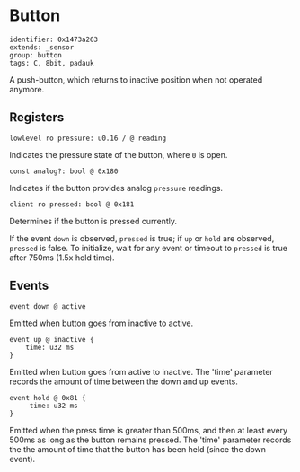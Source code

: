 # Button

    identifier: 0x1473a263
    extends: _sensor
    group: button
    tags: C, 8bit, padauk

A push-button, which returns to inactive position when not operated anymore.

## Registers

    lowlevel ro pressure: u0.16 / @ reading

Indicates the pressure state of the button, where ``0`` is open.

    const analog?: bool @ 0x180

Indicates if the button provides analog ``pressure`` readings.

    client ro pressed: bool @ 0x181

Determines if the button is pressed currently.

If the event ``down`` is observed, ``pressed`` is true; if ``up`` or ``hold`` are observed, ``pressed`` is false.
To initialize, wait for any event or timeout to ``pressed`` is true after 750ms (1.5x hold time).

## Events

    event down @ active

Emitted when button goes from inactive to active.

    event up @ inactive { 
        time: u32 ms 
    } 

Emitted when button goes from active to inactive. The 'time' parameter 
records the amount of time between the down and up events.

    event hold @ 0x81 {
         time: u32 ms
    }

Emitted when the press time is greater than 500ms, and then at least every 500ms 
as long as the button remains pressed. The 'time' parameter records the the amount of time
that the button has been held (since the down event).

